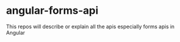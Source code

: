# angular-forms-api
This repos will describe or explain all the apis especially forms apis in Angular
